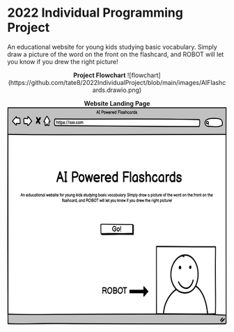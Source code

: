 # 2022 Individual Programming Project
An educational website for young kids studying basic vocabulary. Simply draw a picture of the word on the front on the flashcard, and ROBOT will let you know if you drew the right picture!


<p align="center">
    <b>Project Flowchart</b>
    ![flowchart](https://github.com/tate8/2022IndividualProject/blob/main/images/AIFlashcards.drawio.png)
</p>


<p align="center">
    <b>Website Landing Page</b>
    <img src="https://github.com/tate8/2022IndividualProject/blob/main/images/AIFlashcardsLandingPage.png" width="600" height="500"></img>
</p>

